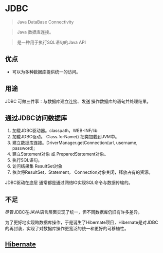 # JDBC 
> Java DataBase Connectivity

> Java 数据库连接。

> 是一种用于执行SQL语句的Java API

## 优点
- 可以为多种数据库提供统一的访问。

## 用途
JDBC 可做三件事：与数据库建立连接、发送 操作数据库的语句并处理结果。


## 通过JDBC访问数据库
1. 加载JDBC驱动器。classpath，WEB-INF/lib
2. 加载JDBC驱动。 Class.forName() 把类加载到JVM中。
3. 建立数据库连接。DriverManager.getConnection(url, username, password);
4. 建立Statement对象 或 PreparedStatement对象。
5. 执行SQL语句。
6. 访问结果集 ResultSet对象
7. 依次将ResultSet，Statement， Connection对象关闭，释放占有的资源。

JDBC驱动在底层 通常都是通过网络IO实现SQL命令与数据传输的。

## 不足
尽管JDBC在JAVA语言层面实现了统一，但不同数据库仍旧有许多差异。

为了更好地实现跨数据库操作，于是诞生了Hibernate项目，Hibernate是对JDBC的再封装，实现了对数据库操作更宽泛的统一和更好的可移植性。

## [Hibernate](../Hibernate/Hibernate.md)